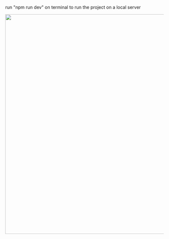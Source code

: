 run "npm run dev" on terminal to run the project on a local server

<div align="center">
    <img src="./src/assets/menu.gif" width="700">
</div>
